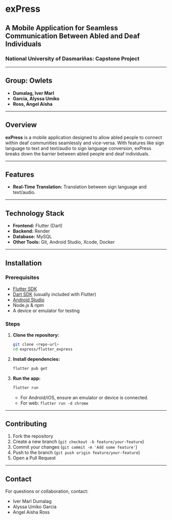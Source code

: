 # exPress
## A Mobile Application for Seamless Communication Between Abled and Deaf Individuals

### National University of Dasmariñas: Capstone Project

---

## Group: Owlets
- **Dumalag, Iver Marl**
- **Garcia, Alyssa Umiko**
- **Ross, Angel Aisha**

---

## Overview

**exPress** is a mobile application designed to allow abled people to connect within deaf communities seamlessly and vice-versa. With features like sign language to text and text/audio to sign language conversion, exPress breaks down the barrier between abled people and deaf individuals.

---

## Features

- **Real-Time Translation:** Translation between sign language and text/audio.

---


## Technology Stack

- **Frontend:** Flutter (Dart)
- **Backend:** Render
- **Database:** MySQL
- **Other Tools:** Git, Android Studio, Xcode, Docker

---

## Installation

### Prerequisites
- [Flutter SDK](https://flutter.dev/docs/get-started/install)
- [Dart SDK](https://dart.dev/get-dart) (usually included with Flutter)
- [Android Studio](https://developer.android.com/studio)
- Node.js & npm
- A device or emulator for testing

### Steps

1. **Clone the repository:**
	```sh
	git clone <repo-url>
	cd express/flutter_express
	```
2. **Install dependencies:**
	```sh
	flutter pub get
	```
3. **Run the app:**
	```sh
	flutter run
	```
	- For Android/iOS, ensure an emulator or device is connected.
	- For web: `flutter run -d chrome`

---

## Contributing

1. Fork the repository
2. Create a new branch (`git checkout -b feature/your-feature`)
3. Commit your changes (`git commit -m 'Add some feature'`)
4. Push to the branch (`git push origin feature/your-feature`)
5. Open a Pull Request

---

## Contact

For questions or collaboration, contact:
- Iver Marl Dumalag
- Alyssa Umiko Garcia
- Angel Aisha Ross


